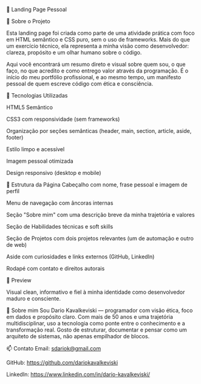 🚀 Landing Page Pessoal 

🎯 Sobre o Projeto

Esta landing page foi criada como parte de uma atividade prática com foco em HTML semântico e CSS puro, sem o uso de frameworks. Mais do que um exercício técnico, ela representa a minha visão como desenvolvedor: clareza, propósito e um olhar humano sobre o código.

Aqui você encontrará um resumo direto e visual sobre quem sou, o que faço, no que acredito e como entrego valor através da programação. É o início do meu portfólio profissional, e ao mesmo tempo, um manifesto pessoal de quem escreve código com ética e consciência.

🧩 Tecnologias Utilizadas

HTML5 Semântico

CSS3 com responsividade (sem frameworks)

Organização por seções semânticas (header, main, section, article, aside, footer)

Estilo limpo e acessível

Imagem pessoal otimizada

Design responsivo (desktop e mobile)

🔎 Estrutura da Página
Cabeçalho com nome, frase pessoal e imagem de perfil

Menu de navegação com âncoras internas

Seção "Sobre mim" com uma descrição breve da minha trajetória e valores

Seção de Habilidades técnicas e soft skills

Seção de Projetos com dois projetos relevantes (um de automação e outro de web)

Aside com curiosidades e links externos (GitHub, LinkedIn)

Rodapé com contato e direitos autorais

📸 Preview

Visual clean, informativo e fiel à minha identidade como desenvolvedor maduro e consciente.

👤 Sobre mim
Sou Dario Kavalkeviski — programador com visão ética, foco em dados e propósito claro. Com mais de 50 anos e uma trajetória multidisciplinar, uso a tecnologia como ponte entre o conhecimento e a transformação real. Gosto de estruturar, documentar e pensar como um arquiteto de sistemas, não apenas empilhador de blocos.

📫 Contato
Email: sdariok@gmail.com

GitHub: https://github.com/dariokavalkeviski

LinkedIn: https://www.linkedin.com/in/dario-kavalkeviski/
